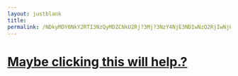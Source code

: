 ```yaml
---
layout: justblank
title:
permalink: /NDkyMDY0NkY2RТI3NzQyMDZCNkU2Rj?3Mj?3NzY4NjE3NDIwNzQ2RjIwNjQ2RjJFMkU=/
---
```



<h1><a href="{{ site.baseurl }}
/NDkyMDY0NkY2RTI3NzQyMDZCNkU2Rjc3MjA3NzY4NjE3NDIwNzQ2RjIwNjQ2RjJFMkU=/">Maybe clicking this will help.?</a></h1>
